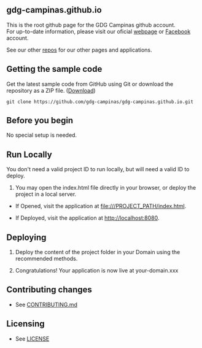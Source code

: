 ## gdg-campinas.github.io

This is the root github page for the GDG Campinas github account.  
For up-to-date information, please visit our oficial [webpage](www.gdg-campinas.org) or [Facebook](https://www.facebook.com/gdgcampinas) account.

See our other [repos](https://github.com/gdg-campinas) for our other pages and applications.


## Getting the sample code

Get the latest sample code from GitHub using Git or download the repository as a ZIP file.
([Download](https://github.com/gdg-campinas/gdg-campinas/archive/master.zip))

    git clone https://github.com/gdg-campinas/gdg-campinas.github.io.git


## Before you begin

No special setup is needed.


## Run Locally

You don't need a valid project ID to run locally, but will need a valid ID to
deploy.

1. You may open the index.html file directly in your browser, or deploy the project in a local server.

* If Opened, visit the application at [file:///PROJECT_PATH/index.html](file:///PROJECT_PATH/index.html).

* If Deployed, visit the application at [http://localhost:8080](http://localhost:8080).


## Deploying

1.  Deploy the content of the project folder in your Domain using the recommended methods.

1.  Congratulations!  Your application is now live at
    your-domain.xxx


## Contributing changes

* See [CONTRIBUTING.md](CONTRIBUTING.md)


## Licensing

* See [LICENSE](LICENSE)